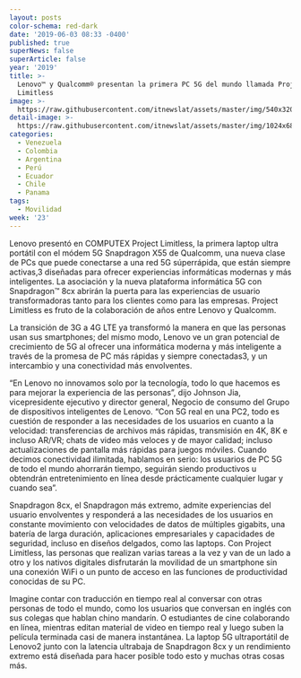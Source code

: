 ```yaml
---
layout: posts
color-schema: red-dark
date: '2019-06-03 08:33 -0400'
published: true
superNews: false
superArticle: false
year: '2019'
title: >-
  Lenovo™ y Qualcomm® presentan la primera PC 5G del mundo llamada Project
  Limitless
image: >-
  https://raw.githubusercontent.com/itnewslat/assets/master/img/540x320/Lenovo-5G-p.jpg
detail-image: >-
  https://raw.githubusercontent.com/itnewslat/assets/master/img/1024x680/Lenovo-5G-g.jpg
categories:
  - Venezuela
  - Colombia
  - Argentina
  - Perú
  - Ecuador
  - Chile
  - Panama
tags:
  - Movilidad
week: '23'
---
```

Lenovo presentó en COMPUTEX Project Limitless, la primera laptop ultra portátil con el módem 5G Snapdragon X55 de Qualcomm, una nueva clase de PCs que puede conectarse a una red 5G súperrápida, que están siempre activas,3 diseñadas para ofrecer experiencias informáticas modernas y más inteligentes. La asociación y la nueva plataforma informática 5G con Snapdragon™ 8cx abrirán la puerta para las experiencias de usuario transformadoras tanto para los clientes como para las empresas. Project Limitless es fruto de la colaboración de años entre Lenovo y Qualcomm.

La transición de 3G a 4G LTE ya transformó la manera en que las personas usan sus smartphones; del mismo modo, Lenovo ve un gran potencial de crecimiento de 5G al ofrecer una informática moderna y más inteligente a través de la promesa de PC más rápidas y siempre conectadas3, y un intercambio y una conectividad más envolventes.

“En Lenovo no innovamos solo por la tecnología, todo lo que hacemos es para mejorar la experiencia de las personas”, dijo Johnson Jia, vicepresidente ejecutivo y director general, Negocio de consumo del Grupo de dispositivos inteligentes de Lenovo. “Con 5G real en una PC2, todo es cuestión de responder a las necesidades de los usuarios en cuanto a la velocidad: transferencias de archivos más rápidas, transmisión en 4K, 8K e incluso AR/VR; chats de video más veloces y de mayor calidad; incluso actualizaciones de pantalla más rápidas para juegos móviles. Cuando decimos conectividad ilimitada, hablamos en serio: los usuarios de PC 5G de todo el mundo ahorrarán tiempo, seguirán siendo productivos u obtendrán entretenimiento en línea desde prácticamente cualquier lugar y cuando sea”.

Snapdragon 8cx, el Snapdragon más extremo, admite experiencias del usuario envolventes y responderá a las necesidades de los usuarios en constante movimiento con velocidades de datos de múltiples gigabits, una batería de larga duración, aplicaciones empresariales y capacidades de seguridad, incluso en diseños delgados, como las laptops. Con Project Limitless, las personas que realizan varias tareas a la vez y van de un lado a otro y los nativos digitales disfrutarán la movilidad de un smartphone sin una conexión WiFi o un punto de acceso en las funciones de productividad conocidas de su PC.

Imagine contar con traducción en tiempo real al conversar con otras personas de todo el mundo, como los usuarios que conversan en inglés con sus colegas que hablan chino mandarín. O estudiantes de cine colaborando en línea, mientras editan material de video en tiempo real y luego suben la película terminada casi de manera instantánea. La laptop 5G ultraportátil de Lenovo2 junto con la latencia ultrabaja de Snapdragon 8cx y un rendimiento extremo está diseñada para hacer posible todo esto y muchas otras cosas más.